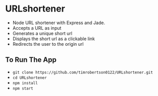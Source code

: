 # URLshortener

- Node URL shortener with Express and Jade.
- Accepts a URL as input
- Generates a unique short url
- Displays the short url as a clickable link
- Redirects the user to the origin url

## To Run The App

- ```git clone https://github.com/timrobertson0122/URLshortener.git```
- ```cd URLshortener```
- ```npm install```
- ```npm start```
